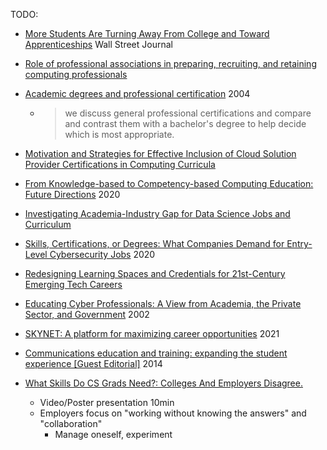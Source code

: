
TODO:
* [More Students Are Turning Away From College and Toward Apprenticeships](https://www.wsj.com/articles/more-students-are-turning-away-from-college-and-toward-apprenticeships-15f3a05d) Wall Street Journal
* [Role of professional associations in preparing, recruiting, and retaining computing professionals](https://dl.acm.org/doi/10.1145/1982143.1982174)
* [Academic degrees and professional certification](https://ieeexplore.ieee.org/abstract/document/1366120) 2004
    * > we discuss general professional certifications and compare and contrast them with a bachelor's degree to help decide which is most appropriate.
* [Motivation and Strategies for Effective Inclusion of Cloud Solution Provider Certifications in Computing Curricula](https://dl.acm.org/doi/abs/10.1145/3571785.3574128)
* [From Knowledge-based to Competency-based Computing Education: Future Directions](https://ieeexplore.ieee.org/abstract/document/9274288) 2020
* [Investigating Academia-Industry Gap for Data Science Jobs and Curriculum](https://ieeexplore.ieee.org/abstract/document/9655894)
* [Skills, Certifications, or Degrees: What Companies Demand for Entry-Level Cybersecurity Jobs](https://eric.ed.gov/?id=EJ1246234) 2020
* [Redesigning Learning Spaces and Credentials for 21st-Century Emerging Tech Careers](https://www.learntechlib.org/p/215853/)
* [Educating Cyber Professionals: A View from Academia, the Private Sector, and Government](https://doi.org/10.1109/MSP.2012.36) 2002
* [SKYNET: A platform for maximizing career opportunities](https://eds.s.ebscohost.com/eds/detail/detail?vid=0&sid=fc2e2359-d15d-4e7d-b017-d3dd3783ef47%40redis&bdata=JkF1dGhUeXBlPWNvb2tpZSxpcCxzaGliJnNpdGU9ZWRzLWxpdmUmc2NvcGU9c2l0ZQ%3d%3d#AN=edseee.9487581&db=edseee) 2021
* [Communications education and training: expanding the student experience [Guest Editorial]](https://doi.org/10.1109/MCOM.2014.6979958) 2014


* [What Skills Do CS Grads Need?: Colleges And Employers Disagree.](https://dl.acm.org/doi/10.1145/3545947.3576369)
    * Video/Poster presentation 10min
    * Employers focus on "working without knowing the answers" and "collaboration"
        * Manage oneself, experiment